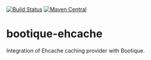 [![Build Status](https://travis-ci.org/bootique/bootique-jooq.svg)](https://travis-ci.org/bootique/bootique-ehcache)
[![Maven Central](https://maven-badges.herokuapp.com/maven-central/io.bootique.ehcache/bootique-ehcache/badge.svg)](https://maven-badges.herokuapp.com/maven-central/io.bootique.ehcache/bootique-ehcache/)

# bootique-ehcache

Integration of Ehcache caching provider with Bootique.
